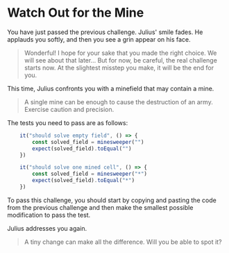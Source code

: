 # Watch Out for the Mine

You have just passed the previous challenge. Julius' smile fades. He applauds you softly, and then you see a grin appear on his face.

> Wonderful! I hope for your sake that you made the right choice. We will see about that later... But for now, be careful, the real challenge starts now. At the slightest misstep you make, it will be the end for you.

This time, Julius confronts you with a minefield that may contain a mine.

> A single mine can be enough to cause the destruction of an army. Exercise caution and precision.

The tests you need to pass are as follows:

```typescript
    it("should solve empty field", () => {
        const solved_field = minesweeper("")
        expect(solved_field).toEqual("")
    })

    it("should solve one mined cell", () => {
        const solved_field = minesweeper("*")
        expect(solved_field).toEqual("*")
    })
```

To pass this challenge, you should start by copying and pasting the code from the previous challenge and then make the smallest possible modification to pass the test.

Julius addresses you again.

> A tiny change can make all the difference. Will you be able to spot it?